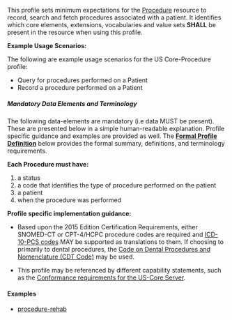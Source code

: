 This profile sets minimum expectations for the [Procedure] resource to record, search and fetch procedures associated with a patient. It identifies which core elements, extensions, vocabularies and value sets **SHALL** be present in the resource when using this profile.

**Example Usage Scenarios:**

The following are example usage scenarios for the US Core-Procedure profile:

-   Query for procedures performed on a Patient
-   Record a procedure performed on a Patient


##### Mandatory Data Elements and Terminology


The following data-elements are mandatory (i.e data MUST be present). These are presented below in a simple human-readable explanation.  Profile specific guidance and examples are provided as well.  The [**Formal Profile Definition**](#profile) below provides the  formal summary, definitions, and  terminology requirements.  

**Each Procedure must have:**

1.  a status
1.  a code that identifies the type of procedure performed on the patient
1.  a patient
1.  when the procedure was performed

**Profile specific implementation guidance:**


 - Based upon the 2015 Edition Certification Requirements, either SNOMED-CT or CPT-4/HCPC procedure codes are required and [ICD-10-PCS codes] MAY be supported as translations to them. If choosing to primarily to dental procedures, the [Code on Dental Procedures and Nomenclature (CDT Code)] may be used.

 - This profile may be referenced by different capability statements, such as the [Conformance requirements for the US-Core Server].

#### Examples

- [procedure-rehab](Procedure-rehab.html)



  [SNOMED CT]: http://hl7.org/fhir/2017Jan/valueset-procedure-code.html
  [CPT-4/HCPC for procedures]: http://hl7.org/fhir/2017Jan/valueset-procedure-code.html
  [ICD-10-PCS codes]: http://www.icd10data.com/icd10pcs
  [Code on Dental Procedures and Nomenclature (CDT Code)]: http://www.ada.org/en/publications/cdt/
  [ProcedureStatus]: http://hl7.org/fhir/2017Jan/valueset-procedure-status.html
  [Procedure]: http://hl7.org/fhir/2017Jan/procedure.html
  [Conformance requirements for the US-Core Server]: CapabilityStatement-server.html
